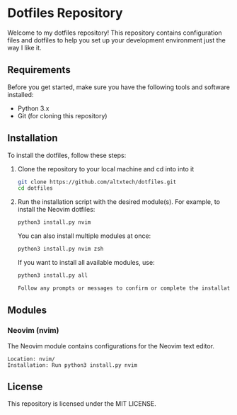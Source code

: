 # Dotfiles Repository
Welcome to my dotfiles repository! This repository contains configuration files and dotfiles to help you set up your development environment just the way I like it.

## Requirements

Before you get started, make sure you have the following tools and software installed:

- Python 3.x
- Git (for cloning this repository)

## Installation

To install the dotfiles, follow these steps:

1. Clone the repository to your local machine and cd into into it
	```sh
	git clone https://github.com/altxtech/dotfiles.git
	cd dotfiles
	```
2. Run the installation script with the desired module(s). For example, to install the Neovim dotfiles:

	```sh
	python3 install.py nvim
	```

	You can also install multiple modules at once:
	```sh
	python3 install.py nvim zsh
	```

	If you want to install all available modules, use:

	```sh
    python3 install.py all

    Follow any prompts or messages to confirm or complete the installation.
	```

## Modules
### Neovim (nvim)

The Neovim module contains configurations for the Neovim text editor.

    Location: nvim/
    Installation: Run python3 install.py nvim


## License

This repository is licensed under the MIT LICENSE.
